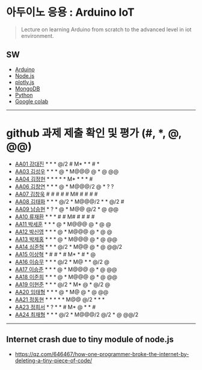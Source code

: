 # 아두이노 응용 : Arduino IoT
> Lecture on learning Arduino from scratch to the advanced level in iot environment.

## SW
- [Arduino](https://www.arduino.cc/)
- [Node.js](https://nodejs.org/ko/)
- [plotly.js](https://plot.ly/)
- [MongoDB](https://www.mongodb.com/download-center#community)
- [Python](https://www.anaconda.com)
- [Google colab](https://colab.research.google.com/)
---

# github 과제 제출 확인 및 평가 (#, *, @, @@)
- [AA01	강대진](https://github.com/ijdaejin/aa01) * * * @/2 # M* * * # *
- [AA03	김성우](https://github.com/Gukdoli/AA03) * * * @ * M@@@ @ * @ @@
- [AA04	김정헌](https://github.com/jhkedwardkim/AA04) * * * * * M* * * * #
- [AA06	김창연](https://github.com/ckddus/AA06) * * * @ * M@@@/2 @ * ? ? 
- [AA07	김창욱](https://github.com/HM0007/AA07) # # # # # M# # # # #
- [AA08	김태화](https://github.com/TAaHwa/AA08) * * * @/2 * M@@@/2 * * @/2 #
- [AA09 남승현](https://github.com/nam0914/AA09) * ? * @ * M@@ @/2 * @ @@ 
- [AA10	류재환](https://github.com/jaeHwanRy/AA10) * * * # # M# # # # #
- [AA11	박세훈](https://github.com/uoooyas/AA11) * * * @ * M@@@ @ * @ @
- [AA12	박신영](https://github.com/zachpaul7/AA12) * * * @ * M@@@ @ * @ @
- [AA13 박제홍](https://github.com/qkrwpghd27/AA13) * * * @ * M@@@ @ * @ @@
- [AA14	심준혁](https://github.com/dsfaewf/AA14) * * * @/2 * M@@ @ * @ @@/2
- [AA15	이상혁](http://www.github.com/bsang50005/aa15) * # # * # M* * # * @ 
- [AA16	이승무](https://github.com/LSeungMOO/AA16) * * * @/2 * M@ * * @/2 @
- [AA17	이승준](https://github.com/q1w2e3r4god/AA17) * * * @ * M@@@ @ * @ @@
- [AA18	이준희](https://github.com/LJunHee/AA18) * * * @ * M@@@ @ * @ @@
- [AA19	이현준](https://github.com/junlee00/aa19) * * * @/2 * M* @ * @/2 @
- [AA20	임태형](https://github.com/vmvvmvvmv/AA20) * * * @ * M@ @ * @ @@
- [AA21	정동현](https://github.com/DongHyunYee/AA21) * * * * * M@@ @/2 * * *
- [AA23	정희서](https://github.com/HiSeoJeong/AA23) * ? * * # M* @ * * #
- [AA24	최재형](https://github.com/june6297/aa24) * * * @/2 * M@@@/2 @/2 * @ @@/2

---
## Internet crash due to tiny module of node.js
* https://qz.com/646467/how-one-programmer-broke-the-internet-by-deleting-a-tiny-piece-of-code/

